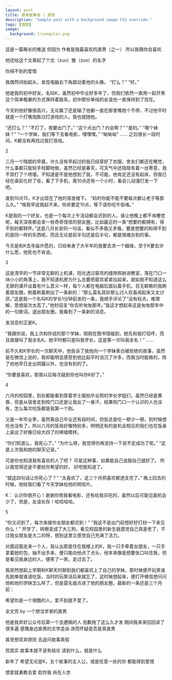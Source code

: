 ```yaml
---
layout: post
title: 直男故事会 | 酒馆
description: "Sample post with a background image CSS override."
tags: [酒馆]
image: 
  background: triangular.png
---
```


这是一篇略长的推送
但因为
作者是我最喜欢的直男（之一）
所以我猜你会喜欢

他还给这个文章起了个文（zuo）雅（zuo）的名字

你得不到的爱情

我偶然间抬起头，发现电脑右下角跳动着他的头像。
“打么？”
“好。”

他是我的初中好友，名叫K，虽然初中毕业好多年了，但我们依然一直用一起开黑这个简单粗暴的方式保持着联系，初中那份单纯的友谊也一直保持到了现在。

今天的他好像很高兴，无论赢了还是输了他都一直在那里嘴炮个不停，不过他平时就是一个打嘴炮胜过打游戏的人，我也就随他。

“还打么？”
“不打了，我要出门了。”
“这个点出门？约会啊？”
“是的。”
“哪个妹妹？”
“一个学妹，我们等下去看电影，嘿嘿嘿。”
“呦呦呦”
……
之后很长一段时间，K都没有再找过我打游戏。

2

三月一个晴朗的早晨，许久没有早起过的我已经穿好了衣服，舍友们都还在睡觉，什么事都只能轻手轻脚地做，虽然已经是春天，可天气中还隐隐有着一丝寒意，我不禁打了个喷嚏。不知道是不是他想到了我，不可能，他肯定还没有起床，但我已经在桌前化好了妆，看了下手机，离10点还有一个小时，看会儿动漫打发一下吧。

直到10点15，K才出现在了他的宿舍楼下。
“妈的你能不能不要每次都让老子等那么久。”
“唉我早说我起不来，你非要定10点，等下请你吃午饭咯。”

K是我的一个好友，也是一个每次上午活动都会迟到的人，谁让他晚上都不肯睡觉呢，每天深夜都会发一些奇奇怪怪的朋友圈，比如最近的一条“想要的都拥有，得不到的都释怀。”这是八月长安的一句话，看似不矛盾又矛盾，要是想要的和得不到的是同一样的东西呢，而且无论是前半句还是后半句，都是很难办到的事。

今天是和K去寺庙许愿的，已经单身了大半年的我要去求一个姻缘，至于K要去许什么愿，他死也不肯说。

3

这是清早的一节非常无聊的上机课，阳光透过窗帘的缝隙照射进教室，落在门口一块小小的角落上，我不知道机房为什么总要把窗帘紧紧拉起来，就如我不知道这么无聊的课开设着有什么意义一样，每个人都在电脑后面玩着手机，百无聊赖的我刷着朋友圈，刷着刷着刷出了一条新的：“那么莫名其妙那么讨人欢喜闹起来又太讨厌。”这是我一个名叫K的学长1分钟前发的一条，我顺手评论了“没有标点，难理解，思想层次太高了。”他秒回复“你去听匆匆那年。”我这才想起来这是匆匆那年中的一句歌词。退出朋友圈，我看到了一条新的消息。

发消息的正是K。

“我跟你说，我上次和你说的那个学妹，刚刚在图书馆碰到，她先和我打招呼，而且直接叫了我全名K。她平时都只是叫我学长，这是第一次叫我全名！”
……

前不久和K学长的一次聊天中，他告诉了我他向一个学妹表白被拒绝的故事，虽然是在微信上说的，我却能明显感受到他比起平时消沉了许多，而我当时能做的，除了劝他早日走出阴霾以外，也没有别的了。

“你要是喜欢，那我以后每次碰到你也叫你K好了。”

4

六月的校园里，到处都能看到穿着学士服拍毕业照的学长学姐们，虽然已经是黄昏，但是从宿舍走到校门口还是让我出了一身汗，结果校门口一个认识的人也没有，怎么每次吃饭都是我第一个到。

又是一年毕业季，虽然离自己毕业还有段时间，但饭总是吃一顿少一顿，到时候想吃也没有了，所以六月的饭局好像特别多，明明还有的是机会相见的我们也在饭桌上装出了好像已经大四了的唏嘘模样。

“你们知道么，我死心了。”
“为什么呀，我觉得你再坚持一下说不定成功了呢。”
“这是上次我和她的聊天记录。”

可是你也知道我有喜欢的人了吧？
可是这种事，如果能自己说服自己就好了。
所以我觉得还是不要给你希望的好。
好吧我知道了。

“就这四句话让你死心了？”
“太喜欢了，这三个月把喜欢都透支完了。”
晚上回去的时候，他给我们看了今天学妹给他的明信片。

K：
认识你很开心！谢谢你陪我看电影，还有给我买吃的，虽然以后可能见面机会少了，但是，友谊长存！哈哈哈哈。

5

“你又迟到了，每次来接你女朋友都迟到！”
“我这不是出门前想好好打扮一下来见你么！”
开学了，转眼变成了大三狗，看见校园里的新生就感觉自己真是老了，不过我女朋友是大二的呀，想到这里又感觉自己充满了活力。

对面迎面走来一个人，我认出那是住在我楼上的K，我一只手牵着女朋友，一只手拿着她的包，抽不出手来，便只能向他点了点头，他本来像是想要张口叫住我，但是看见我身边的人，便笑了一笑，走过去了。

我突然想起上学期和K聊天时聊到我们都喜欢上了自己的学妹，那时候便开玩笑谁先脱单就谁请吃饭，当时的玩笑话后来就忘了，这时候想起来，便打开微信想问问他和他的学妹怎么样了，但是莫名就点进了他的朋友圈，最新的一条还是三个月前：

希望你是一个很酷的人，爱不到就不爱了。


全文完
by 一个想当学弟的直男


他是我弄好公众号后第一个去邀稿的人
抱歉拖了这么久才发
期间我来来回回读了很多遍
感慨身边直男的文学造诣
进而怀疑是否是真直男

甚至想背弃原则
去追问故事真假

但其实
故事本就不该有结论
读到什么，就是什么

新年了
希望无论是K，五个故事的主人公，或是任意一处的你
都能得到爱情

想爱就勇敢去爱
趁你我
尚在人世
